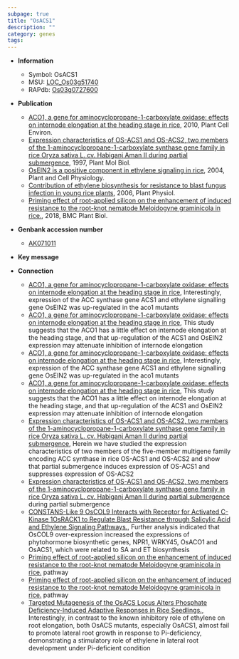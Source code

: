 ```yaml
---
subpage: true
title: "OsACS1"
description: ""
category: genes
tags: 
---
```


* **Information**  
    + Symbol: OsACS1  
    + MSU: [LOC_Os03g51740](http://rice.plantbiology.msu.edu/cgi-bin/ORF_infopage.cgi?orf=LOC_Os03g51740)  
    + RAPdb: [Os03g0727600](http://rapdb.dna.affrc.go.jp/viewer/gbrowse_details/irgsp1?name=Os03g0727600)  

* **Publication**  
    + [ACO1, a gene for aminocyclopropane-1-carboxylate oxidase: effects on internode elongation at the heading stage in rice](http://www.ncbi.nlm.nih.gov/pubmed?term=ACO1,+a+gene+for+aminocyclopropane-1-carboxylate+oxidase:+effects+on+internode+elongation+at+the+heading+stage+in+rice%5BTitle%5D), 2010, Plant Cell Environ.
    + [Expression characteristics of OS-ACS1 and OS-ACS2, two members of the 1-aminocyclopropane-1-carboxylate synthase gene family in rice Oryza sativa L. cv. Habiganj Aman II during partial submergence](http://www.ncbi.nlm.nih.gov/pubmed?term=Expression+characteristics+of+OS-ACS1+and+OS-ACS2,+two+members+of+the+1-aminocyclopropane-1-carboxylate+synthase+gene+family+in+rice+Oryza+sativa+L.+cv.+Habiganj+Aman+II+during+partial+submergence%5BTitle%5D), 1997, Plant Mol Biol.
    + [OsEIN2 is a positive component in ethylene signaling in rice](http://www.ncbi.nlm.nih.gov/pubmed?term=OsEIN2+is+a+positive+component+in+ethylene+signaling+in+rice%5BTitle%5D), 2004, Plant and Cell Physiology.
    + [Contribution of ethylene biosynthesis for resistance to blast fungus infection in young rice plants](http://www.ncbi.nlm.nih.gov/pubmed?term=Contribution+of+ethylene+biosynthesis+for+resistance+to+blast+fungus+infection+in+young+rice+plants%5BTitle%5D), 2006, Plant Physiol.
    + [Priming effect of root-applied silicon on the enhancement of induced resistance to the root-knot nematode Meloidogyne graminicola in rice.](http://www.ncbi.nlm.nih.gov/pubmed?term=Priming+effect+of+root-applied+silicon+on+the+enhancement+of+induced+resistance+to+the+root-knot+nematode+Meloidogyne+graminicola+in+rice.%5BTitle%5D), 2018, BMC Plant Biol.

* **Genbank accession number**  
    + [AK071011](http://www.ncbi.nlm.nih.gov/nuccore/AK071011)

* **Key message**  

* **Connection**  
    + [ACO1, a gene for aminocyclopropane-1-carboxylate oxidase: effects on internode elongation at the heading stage in rice](http://www.ncbi.nlm.nih.gov/pubmed?term=ACO1,+a+gene+for+aminocyclopropane-1-carboxylate+oxidase:+effects+on+internode+elongation+at+the+heading+stage+in+rice%5BTitle%5D), Interestingly, expression of the ACC synthase gene ACS1 and ethylene signalling gene OsEIN2 was up-regulated in the aco1 mutants
    + [ACO1, a gene for aminocyclopropane-1-carboxylate oxidase: effects on internode elongation at the heading stage in rice](http://www.ncbi.nlm.nih.gov/pubmed?term=ACO1,+a+gene+for+aminocyclopropane-1-carboxylate+oxidase:+effects+on+internode+elongation+at+the+heading+stage+in+rice%5BTitle%5D), This study suggests that the ACO1 has a little effect on internode elongation at the heading stage, and that up-regulation of the ACS1 and OsEIN2 expression may attenuate inhibition of internode elongation
    + [ACO1, a gene for aminocyclopropane-1-carboxylate oxidase: effects on internode elongation at the heading stage in rice](http://www.ncbi.nlm.nih.gov/pubmed?term=ACO1,+a+gene+for+aminocyclopropane-1-carboxylate+oxidase:+effects+on+internode+elongation+at+the+heading+stage+in+rice%5BTitle%5D), Interestingly, expression of the ACC synthase gene ACS1 and ethylene signalling gene OsEIN2 was up-regulated in the aco1 mutants
    + [ACO1, a gene for aminocyclopropane-1-carboxylate oxidase: effects on internode elongation at the heading stage in rice](http://www.ncbi.nlm.nih.gov/pubmed?term=ACO1,+a+gene+for+aminocyclopropane-1-carboxylate+oxidase:+effects+on+internode+elongation+at+the+heading+stage+in+rice%5BTitle%5D), This study suggests that the ACO1 has a little effect on internode elongation at the heading stage, and that up-regulation of the ACS1 and OsEIN2 expression may attenuate inhibition of internode elongation
    + [Expression characteristics of OS-ACS1 and OS-ACS2, two members of the 1-aminocyclopropane-1-carboxylate synthase gene family in rice Oryza sativa L. cv. Habiganj Aman II during partial submergence](http://www.ncbi.nlm.nih.gov/pubmed?term=Expression+characteristics+of+OS-ACS1+and+OS-ACS2,+two+members+of+the+1-aminocyclopropane-1-carboxylate+synthase+gene+family+in+rice+Oryza+sativa+L.+cv.+Habiganj+Aman+II+during+partial+submergence%5BTitle%5D), Herein we have studied the expression characteristics of two members of the five-member multigene family encoding ACC synthase in rice OS-ACS1 and OS-ACS2 and show that partial submergence induces expression of OS-ACS1 and suppresses expression of OS-ACS2
    + [Expression characteristics of OS-ACS1 and OS-ACS2, two members of the 1-aminocyclopropane-1-carboxylate synthase gene family in rice Oryza sativa L. cv. Habiganj Aman II during partial submergence](Oryza+sativa+L.+cv.+Habiganj+Aman+II) during partial submergence
    + [CONSTANS-Like 9 OsCOL9 Interacts with Receptor for Activated C-Kinase 1OsRACK1 to Regulate Blast Resistance through Salicylic Acid and Ethylene Signaling Pathways.](http://www.ncbi.nlm.nih.gov/pubmed?term=CONSTANS-Like+9+OsCOL9+Interacts+with+Receptor+for+Activated+C-Kinase+1OsRACK1+to+Regulate+Blast+Resistance+through+Salicylic+Acid+and+Ethylene+Signaling+Pathways.%5BTitle%5D), Further analysis indicated that OsCOL9 over-expression increased the expressions of phytohormone biosynthetic genes, NPR1, WRKY45, OsACO1 and OsACS1, which were related to SA and ET biosynthesis
    + [Priming effect of root-applied silicon on the enhancement of induced resistance to the root-knot nematode Meloidogyne graminicola in rice.](ET) pathway
    + [Priming effect of root-applied silicon on the enhancement of induced resistance to the root-knot nematode Meloidogyne graminicola in rice.](ET) pathway
    + [Targeted Mutagenesis of the OsACS Locus Alters Phosphate Deficiency-Induced Adaptive Responses in Rice Seedlings.](http://www.ncbi.nlm.nih.gov/pubmed?term=Targeted+Mutagenesis+of+the+OsACS+Locus+Alters+Phosphate+Deficiency-Induced+Adaptive+Responses+in+Rice+Seedlings.%5BTitle%5D),  Interestingly, in contrast to the known inhibitory role of ethylene on root elongation, both OsACS mutants, especially OsACS1, almost fail to promote lateral root growth in response to Pi-deficiency, demonstrating a stimulatory role of ethylene in lateral root development under Pi-deficient condition



